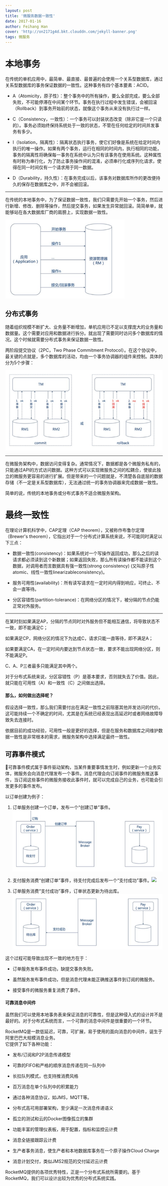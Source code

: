 ```yaml
---
layout: post
title: '微服务数据一致性'
date: 2017-01-16
author: Feihang Han
cover: 'http://on2171g4d.bkt.clouddn.com/jekyll-banner.png'
tags: 微服务
---
```


# 本地事务

在传统的单机应用中，最简单、最直接、最普遍的会使用一个关系型数据库，通过关系型数据库的事务保证数据的一致性。这种事务有四个基本要素：ACID。

* A（Atomicity，原子性）：整个事务中的所有操作，要么全部完成，要么全部失败，不可能停滞在中间某个环节。事务在执行过程中发生错误，会被回滚（Rollback）到事务开始前的状态，就像这个事务从来没有执行过一样。

* C（Consistency，一致性）：一个事务可以封装状态改变（除非它是一个只读的）。事务必须始终保持系统处于一致的状态，不管在任何给定的时间并发事务有多少。

* I（Isolation，隔离性）：隔离状态执行事务，使它们好像是系统在给定时间内执行的唯一操作。如果有两个事务，运行在相同的时间内，执行相同的功能，事务的隔离性将确保每一事务在系统中认为只有该事务在使用系统。这种属性有时称为串行化，为了防止事务操作间的混淆，必须串行化或序列化请求，使得在同一时间仅有一个请求用于同一数据。

* D（Durability，持久性）：在事务完成以后，该事务对数据库所作的更改便持久的保存在数据库之中，并不会被回滚。

---

在传统的本地事务中，为了保证数据一致性，我们只需要先开始一个事务，然后进行新增、修改、删除等操作，然后提交事务，如果发生异常就回滚。简简单单，就能够站在各大数据库厂商的肩膀上，实现数据一致性。

![](/assets/doc_imgs/import.png)

## 分布式事务

随着组织规模不断扩大、业务量不断增加，单机应用已不足以支撑庞大的业务量和数据量。这个需要对应用和数据进行拆分。就出现了需要同时访问多个数据库的情况。这个时候就需要分布式事务来保证数据一致性。

两阶段提交协议（2PC，Two Phase Commitment Protocol）。在这个协议中，最关键的点就是，多个数据库的活动，均由一个事务协调器的组件来控制。具体的分为5个步骤：

![](/assets/doc_imgs/2pc_1.png)

---

在微服务架构中，数据访问变得复杂。通常情况下，数据都是各个微服务私有的，只能通过API的方式访问数据。这种方式可以实现微服务之间的松耦合，使彼此独立的微服务更容易的进行扩展。但是带来的一个问题就是，不清楚各自底层的数据存储（不一定是关系型数据库），无法通过统一的事务协调器来完成数据一致性。

简单的说，传统的本地事务或分布式事务不适合微服务架构。

# 最终一致性

在理论计算机科学中，CAP定理（CAP theorem），又被称作布鲁尔定理（Brewer's theorem），它指出对于一个分布式计算系统来说，不可能同时满足以下三点：

* 数据一致性\(consistency\)：如果系统对一个写操作返回成功，那么之后的读请求都必须读到这个新数据；如果返回失败，那么所有读操作都不能读到这个数据，对调用者而言数据具有强一致性\(strong consistency\) \(又叫原子性atomic、线性一致性linearizableconsistency\)。

* 服务可用性\(availability\)：所有读写请求在一定时间内得到响应，可终止、不会一直等待。

* 分区容错性\(partition-tolerance\)：在网络分区的情况下，被分隔的节点仍能正常对外服务。

---

在某时刻如果满足AP，分隔的节点同时对外服务但不能相互通信，将导致状态不一致，即不能满足C；

如果满足CP，网络分区的情况下为达成C，请求只能一直等待，即不满足A；

如果要满足CA，在一定时间内要达到节点状态一致，要求不能出现网络分区，则不能满足P。

C、A、P三者最多只能满足其中两个。

对于分布式系统来说，分区容错性（P）是基本要求，否则就失去了价值。因此，就只能在可用性（A）和一致性（C）之间做出选择。

#### 那么，如何做出选择呢？

假设选择一致性，那么我们需要付出在满足一致性之前阻塞其他并发访问的代价。这可能持续一个不确定的时间，尤其是在系统已经表现出高延迟时或者网络故障导致失去连接时。

依据目前的成功经验，可用性一般是更好的选择，但是在服务和数据库之间维护数据一致性是非常根本的需求，微服务架构中选择满足最终一致性。

## 可靠事件模式

可靠事件模式属于事件驱动架构，当某件重要事情发生时，例如更新一个业务实体，微服务会向消息代理发布一个事件。消息代理会向订阅事件的微服务推送事件，当订阅这些事件的微服务接收此事件时，就可以完成自己的业务，也可能会引发更多的事件发布。

以订单创建为例子：

1. 订单服务创建一个订单，发布一个“创建订单”事件。![](/assets/doc_imgs/oo1.png)

2. 支付服务消费“创建订单”事件，待支付完成后发布一个“支付成功”事件。![](/assets/doc_imgs/002.png)

3. 订单服务消费“支付成功”事件，订单状态更新为待出库。![](/assets/doc_imgs/oo3.png)

这个过程可能导致出现不一致的地方在于：

* 订单服务发布事件成功，缺提交事务失败。

* 虽然服务发布事件成功，但是消息代理未能正确推送事件到订阅的微服务。

* 接受事件的微服务重复消费了事件。

#### 可靠消息中间件

虽然我们可以使用本地事务表来保证消息的可靠性，但是这种侵入式的设计并不是最好的。对于分布式系统而言，一个可靠的消息中间件是很重要的一个环节。

RocketMQ是一款低延迟，可靠，可扩展，易于使用的面向消息的中间件，诞生于阿里巴巴大规模消息业务。  
它提供了如下各种功能：

* 发布/订阅和P2P消息传递模型

* 可靠的FIFO和严格的顺序消息传递在同一队列中

* 长拉队列模式，也支持推消费风格

* 百万消息在单个队列中的积累能力

* 通过各种消息协议，如JMS，MQTT等。

* 分布式高可用部署架构，至少满足一次消息传递语义

* 孤立的测试和云的Docker图像孤立的集群

* 功能丰富的管理仪表板，用于配置，指标和监控云计费

* 消息全链接跟踪云计费

* 生产者事务消息，使生产者和本地数据库事务在一个原子操作Cloud Charge

* 消息计划交付，类似JMS2规范的交付延迟云计费

RocketMQ提供的各项优秀特性，正是一个分布式系统所需要的。基于RocketMQ，我们可以设计出较为优秀的分布式系统实践。

